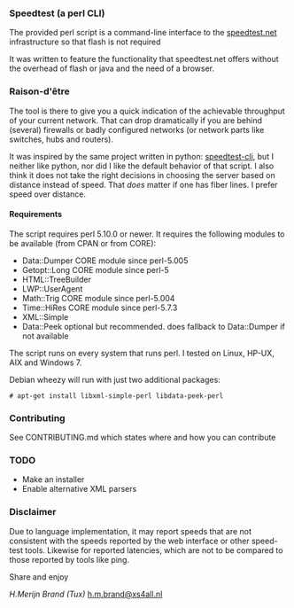 ### Speedtest (a perl CLI)

The provided perl script is a command-line interface to the
[speedtest.net](http://www.speedtest.net/) infrastructure so that
flash is not required

It was written to feature the functionality that speedtest.net offers
without the overhead of flash or java and the need of a browser.

### Raison-d'être

The tool is there to give you a quick indication of the achievable
throughput of your current network. That can drop dramatically if
you are behind (several) firewalls or badly configured networks (or
network parts like switches, hubs and routers).

It was inspired by the same project written in python:
[speedtest-cli](https://github.com/sivel/speedtest-cli), but I
neither like python, nor did I like the default behavior of that
script. I also think it does not take the right decisions in choosing
the server based on distance instead of speed. That *does* matter if
one has fiber lines. I prefer speed over distance.

#### Requirements

The script requires perl 5.10.0 or newer. It requires the following
modules to be available (from CPAN or from CORE):

- Data::Dumper         CORE module since perl-5.005
- Getopt::Long         CORE module since perl-5
- HTML::TreeBuilder
- LWP::UserAgent
- Math::Trig           CORE module since perl-5.004
- Time::HiRes          CORE module since perl-5.7.3
- XML::Simple
- Data::Peek           optional but recommended. does fallback
                       to Data::Dumper if not available

The script runs on every system that runs perl. I tested on Linux,
HP-UX, AIX and Windows 7.

Debian wheezy will run with just two additional packages:

    # apt-get install libxml-simple-perl libdata-peek-perl

### Contributing

See CONTRIBUTING.md which states where and how you can contribute

### TODO

 - Make an installer
 - Enable alternative XML parsers

### Disclaimer

Due to language implementation, it may report speeds that are not
consistent with the speeds reported by the web interface or other
speed-test tools.  Likewise for reported latencies, which are not
to be compared to those reported by tools like ping.

Share and enjoy

*H.Merijn Brand (Tux)*
h.m.brand@xs4all.nl
